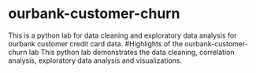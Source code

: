 # ourbank-customer-churn
This is a python lab for data cleaning and exploratory data analysis for ourbank customer credit card data.
#Highlights of the ourbank-customer-churn lab
This python lab demonstrates the data cleaning, correlation analysis, exploratory data analysis and visualizations.
